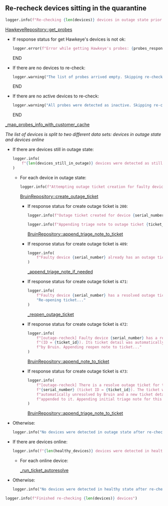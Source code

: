 ## Re-recheck devices sitting in the quarantine

```python
logger.info(f"Re-checking {len(devices)} devices in outage state prior to ticket creation...")
```

[HawkeyeRepository::get_probes](../../repositories/hawkeye_repository/get_probes.md)

* If response status for get Hawkeye's devices is not ok:
  ```python
  logger.error(f"Error while getting Hawkeye's probes: {probes_response}. Skipping re-check process...")
  ```
  END

* If there are no devices to re-check:
  ```python
  logger.warning("The list of probes arrived empty. Skipping re-check process...")
  ```
  END

* If there are no active devices to re-check:
  ```python
  logger.warning("All probes were detected as inactive. Skipping re-check process...")
  ```
  END

[_map_probes_info_with_customer_cache](_map_probes_info_with_customer_cache.md)

_The list of devices is split to two different data sets: devices in outage state and devices online_

* If there are devices still in outage state:
  ```python
  logger.info(
      f"{len(devices_still_in_outage)} devices were detected as still in outage state after re-check."
  )
  ```

    * For each device in outage state:
      ```python
      logger.info(f"Attempting outage ticket creation for faulty device {serial_number}...")
      ```

        [BruinRepository::create_outage_ticket](../../repositories/bruin_repository/create_outage_ticket.md)
          
        * If response status for create outage ticket is `200`:
            ```python
            logger.info(f"Outage ticket created for device {serial_number}! Ticket ID: {ticket_id}")
            ```

            ```python
            logger.info(f"Appending triage note to outage ticket {ticket_id}...")
            ```
            [BruinRepository::append_triage_note_to_ticket](../../repositories/bruin_repository/append_triage_note_to_ticket.md)

        * If response status for create outage ticket is `409`:
          ```python
          logger.info(
              f"Faulty device {serial_number} already has an outage ticket in progress (ID = {ticket_id})."
          )
          ```
          [_append_triage_note_if_needed](_append_triage_note_if_needed.md)

        * If response status for create outage ticket is `471`:
          ```python
          logger.info(
              f"Faulty device {serial_number} has a resolved outage ticket (ID = {ticket_id}). "
              "Re-opening ticket..."
          )
          ```
          [_reopen_outage_ticket](_reopen_outage_ticket.md)

        * If response status for create outage ticket is `472`:
          ```python
          logger.info(
              f"[outage-recheck] Faulty device {serial_number} has a resolved outage ticket "
              f"(ID = {ticket_id}). Its ticket detail was automatically unresolved "
              f"by Bruin. Appending reopen note to ticket..."
          )
          ```
          [BruinRepository::append_note_to_ticket](../../repositories/bruin_repository/append_note_to_ticket.md)

        * If response status for create outage ticket is `473`:
          ```python
          logger.info(
              f"[outage-recheck] There is a resolve outage ticket for the same location of faulty device "
              f"{serial_number} (ticket ID = {ticket_id}). The ticket was"
              f"automatically unresolved by Bruin and a new ticket detail for serial {serial_number} was "
              f"appended to it. Appending initial triage note for this service number..."
          )
          ```
          [BruinRepository::append_triage_note_to_ticket](../../repositories/bruin_repository/append_triage_note_to_ticket.md)

* Otherwise:
  ```python
  logger.info("No devices were detected in outage state after re-check. Outage tickets won't be created")
  ```
  
* If there are devices online:
    ```python
    logger.info(f"{len(healthy_devices)} devices were detected in healthy state after re-check.")
    ```
    * For each online device:
  
        [_run_ticket_autoresolve](_run_ticket_autoresolve.md)

* Otherwise:
  ```python
  logger.info("No devices were detected in healthy state after re-check.")
  ```
  
```python
logger.info(f"Finished re-checking {len(devices)} devices")
```